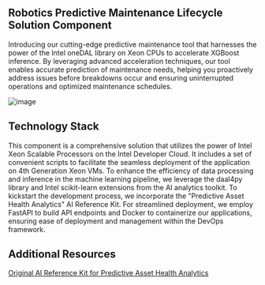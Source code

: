 ## Robotics Predictive Maintenance Lifecycle Solution Component
Introducing our cutting-edge predictive maintenance tool that harnesses the power of the Intel oneDAL library on Xeon CPUs to accelerate XGBoost inference. By leveraging advanced acceleration techniques, our tool enables accurate prediction of maintenance needs, helping you proactively address issues before breakdowns occur and ensuring uninterrupted operations and optimized maintenance schedules.

![image](https://github.com/intel-innersource/frameworks.ai.ai-hackathon/assets/57263404/f80ad7af-4248-45a6-9b9c-69f47b9a7db6)

## Technology Stack

This component is a comprehensive solution that utilizes the power of Intel Xeon Scalable Processors on the Intel Developer Cloud. It includes a set of convenient scripts to facilitate the seamless deployment of the application on 4th Generation Xeon VMs. To enhance the efficiency of data processing and inference in the machine learning pipeline, we leverage the daal4py library and Intel scikit-learn extensions from the AI analytics toolkit. To kickstart the development process, we incorporate the "Predictive Asset Health Analytics" AI Reference Kit. For streamlined deployment, we employ FastAPI to build API endpoints and Docker to containerize our applications, ensuring ease of deployment and management within the DevOps framework.

## Additional Resources

[Original AI Reference Kit for Predictive Asset Health Analytics](https://github.com/oneapi-src/predictive-asset-health-analytics)
